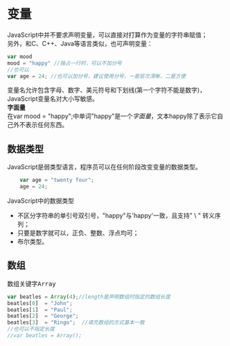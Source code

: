 # 变量  

JavaScript中并不要求声明变量，可以直接对打算作为变量的字符串赋值；  
另外，和C、C++、Java等语言类似，也可声明变量：  

```javascript
var mood  
mood = "happy" //独占一行时，可以不加分号
//也可以
var age = 24; //也可以加分号，建议使用分号，一是层次清晰，二是方便
```  

变量名允许包含字母、数字、美元符号和下划线(第一个字符不能是数字)，JavaScript变量名对大小写敏感。  
**字面量**  
在var mood = "happy";中单词"happy"是一个*字面量*，文本happy除了表示它自己外不表示任何东西。  

## 数据类型  

JavaScript是弱类型语言，程序员可以在任何阶段改变变量的数据类型。

```javascript
    var age = "twenty four";
    age = 24;
```

JavaScript中的数据类型

* 不区分字符串的单引号双引号，"happy"与'happy'一致，且支持" \ " 转义序列；
* 只要是数字就可以，正负、整数、浮点均可；
* 布尔类型。

## 数组

数组关键字<kbd>Array</kbd>  

```JavaScript
var beatles = Array(4);//length是声明数组时指定的数组长度
beatles[0]  = "John";
beatles[1]  = "Paul";
beatles[2]  = "George";
beatles[3]  = "Ringo";  //填充数组的方式基本一致
//也可以不指定长度
//var beatles = Array();
```  

